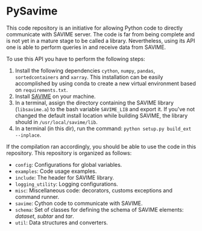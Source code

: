 # PySavime

This code repository is an initiative for allowing Python code to directly 
communicate with SAVIME server. The code is far from being
complete and is not yet in a mature stage to be called a
library. Nevertheless, using its API one is able to perform queries
in and receive data from SAVIME. 

To use this API you have to perform the following steps:

1. Install the following dependencies `cython`, `numpy`, `pandas`, 
`sortedcontainers` and `xarray`. This installation can be easily accomplished by using conda
to create a new virtual environment based on `requirements.txt`.
2. Install [SAVIME](https://hllustosa.github.io/Savime/) on your machine.
3. In a terminal, assign the directory containing the SAVIME library (`libsavime.a`)
to the bash variable `SAVIME_LIB` and export it. If you've not changed the default install location while building SAVIME, the library should in `/usr/local/savime/lib`.
4. In a terminal (in this dir), run the command: `python setup.py build_ext --inplace`.

If the compilation ran accordingly, you should be able to use
the code in this repository. This repository is organized as 
follows:

- `config`: Configurations for global variables.
- `examples`: Code usage examples.
- `include`: The header for SAVIME library.
- `logging_utility`: Logging configurations.
- `misc`: Miscellaneous code: decorators, customs
exceptions and command runner.
- `savime`: Cython code to communicate with SAVIME.
- `schema`: Set of classes for defining the schema of 
SAVIME elements: *dataset*, *subtar* and *tar*.
- `util`: Data structures and converters.
